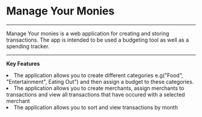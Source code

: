 # Manage Your Monies

---

Manage Your monies is a web application for creating and storing transactions. The app is intended to be used a budgeting tool as well as a spending tracker. 

---
<b>Key Features</b>

<li>The application allows you to create different categories e.g("Food", "Entertainment",
Eating Out") and then assign a budget to these categories.</li>

<li>The application allows you to create merchants, assign merchants to transactions and view all transactions that have occured with a selected merchant</li>

<li>The application allows you to sort and view transactions by month</li>

